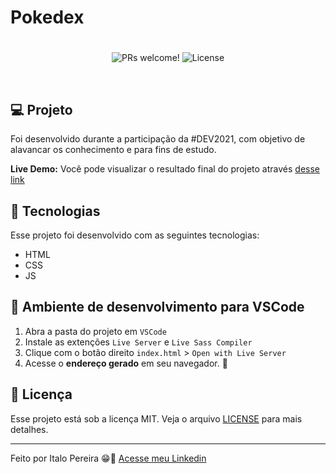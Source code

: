# Pokedex
 
<h1 align="center">
    
</h1>

<p align="center">
 <img src="https://img.shields.io/static/v1?label=PRs&message=welcome&color=8257E5&labelColor=000000" alt="PRs welcome!" />

  <img alt="License" src="https://img.shields.io/static/v1?label=license&message=MIT&color=8257E5&labelColor=000000">
</p>

<br>


## 💻 Projeto

Foi desenvolvido durante a participação da #DEV2021, com objetivo de alavancar os conhecimento e para fins de estudo.

**Live Demo:** Você pode visualizar o resultado final do projeto através [desse link](https://italods.github.io/pokedex/)

## 🚀 Tecnologias

Esse projeto foi desenvolvido com as seguintes tecnologias:

- HTML
- CSS
- JS

## 🔖 Ambiente de desenvolvimento para VSCode

1. Abra a pasta do projeto em `VSCode`
2. Instale as extenções `Live Server` e `Live Sass Compiler`
3. Clique com o botão direito `index.html` > `Open with Live Server`
4. Acesse o **endereço gerado** em seu navegador. 🚀

## :memo: Licença

Esse projeto está sob a licença MIT. Veja o arquivo [LICENSE](LICENSE.md) para mais detalhes.

---

Feito por Italo Pereira :grin::rocket: [Acesse meu Linkedin](https://www.linkedin.com/in/italods/)
